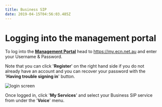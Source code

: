 ```yaml
---
title: Business SIP
date: 2019-04-15T04:56:03.485Z
---
```

# Logging into the management portal

To log into the [**Management Portal**](https://my.ecn.net.au) head to <https://my.ecn.net.au> and enter your Username & Password.

Note that you can click '**Register**' on the right hand side if you do not already have an account and you can recover your password with the '**Having trouble signing in**' button.

![login screen](/images/screen-shot-2019-04-15-at-2.49.17-pm.png)

Once logged in, click '**My Services**' and select your Business SIP service from under the '**Voice**' menu.
